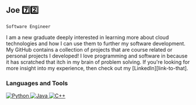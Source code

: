 ## Joe 7️⃣2️⃣

`Software Engineer`

I am a new graduate deeply interested in learning more about cloud technologies and how I can use them to further my software development. My GitHub contains a collection of projects that are course related or personal projects I developed! I love programming and software in because it has scratched that itch in my brain of problem solving. If you're looking for more insight into my experience, then check out my [LinkedIn][link-to-that].

### Languages and Tools
<a href="https://github.com/joe-maitan/Tic-tac-toe-app">
  <img src="https://img.shields.io/badge/python-3670A0?style=for-the-badge&logo=python&logoColor=ffdd54" alt ="Python"/>
</a>

<a href="https://github.com/joe-maitan/Network-Overlay">
  <img src="https://img.shields.io/badge/java-%23ED8B00.svg?style=for-the-badge&logo=openjdk&logoColor=white" alt ="Java"/>
</a>

<a href="https://github.com/joe-maitan/Tic-tac-toe-app">
  <img src="https://img.shields.io/badge/c++-%2300599C.svg?style=for-the-badge&logo=c%2B%2B&logoColor=white" alt ="C++"/>
</a>


